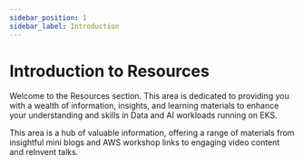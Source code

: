 ```yaml
---
sidebar_position: 1
sidebar_label: Introduction
---
```


# Introduction to Resources


Welcome to the Resources section. This area is dedicated to providing you with a wealth of information, insights, and learning materials to enhance your understanding and skills in Data and AI workloads running on EKS.

This area is a hub of valuable information, offering a range of materials from insightful mini blogs and AWS workshop links to engaging video content and reInvent talks.
